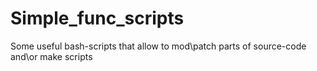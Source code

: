 # Simple_func_scripts
Some useful bash-scripts that allow to mod\patch parts of source-code and\or make scripts
